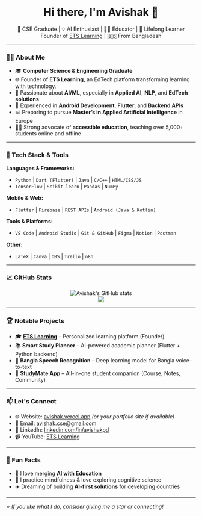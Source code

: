 <h1 align="center">Hi there, I'm Avishak 👋</h1>

<p align="center">
  🚀 CSE Graduate | 💡 AI Enthusiast | 👨‍🏫 Educator | 🧠 Lifelong Learner <br>
  Founder of <a href="https://learning.eterces.com">ETS Learning</a> | 🇧🇩 From Bangladesh
</p>

---

### 👨‍💻 About Me

- 🎓 **Computer Science & Engineering Graduate**
- 🌐 Founder of **ETS Learning**, an EdTech platform transforming learning with technology.
- 🤖 Passionate about **AI/ML**, especially in **Applied AI**, **NLP**, and **EdTech solutions**
- 📱 Experienced in **Android Development**, **Flutter**, and **Backend APIs**
- 📊 Preparing to pursue **Master’s in Applied Artificial Intelligence** in Europe
- 🧑‍🏫 Strong advocate of **accessible education**, teaching over 5,000+ students online and offline

---

### 🔧 Tech Stack & Tools

**Languages & Frameworks:**
- `Python` | `Dart (Flutter)` | `Java` | `C/C++` | `HTML/CSS/JS`
- `TensorFlow` | `Scikit-learn` | `Pandas` | `NumPy`

**Mobile & Web:**
- `Flutter` | `Firebase` | `REST APIs` | `Android (Java & Kotlin)`

**Tools & Platforms:**
- `VS Code` | `Android Studio` | `Git & GitHub` | `Figma` | `Notion` | `Postman`

**Other:**
- `LaTeX` | `Canva` | `OBS` | `Trello` | `n8n`

---

### 📈 GitHub Stats

<p align="center">
  <img src="https://github-readme-stats.vercel.app/api?username=avishakpd&show_icons=true&theme=tokyonight" alt="Avishak's GitHub stats" />
  <br />
  <img src="https://github-readme-streak-stats.herokuapp.com/?user=avishakpd&theme=tokyonight" />
</p>

---

### 🏆 Notable Projects

- 🎓 [**ETS Learning**](https://learning.eterces.com) – Personalized learning platform (Founder)
- 📚 **Smart Study Planner** – AI-powered academic planner (Flutter + Python backend)
- 🤖 **Bangla Speech Recognition** – Deep learning model for Bangla voice-to-text
- 📱 **StudyMate App** – All-in-one student companion (Course, Notes, Community)

---

### 📫 Let's Connect

- 🌐 Website: [avishak.vercel.app](https://avishak.vercel.app) *(or your portfolio site if available)*
- 📧 Email: avishak.cse@gmail.com
- 💼 LinkedIn: [linkedin.com/in/avishakpd](https://linkedin.com/in/avishakpd)
- 📹 YouTube: [ETS Learning](https://youtube.com/@etslearning)

---

### 🔖 Fun Facts

- 🧠 I love merging **AI with Education**
- 🧘 I practice mindfulness & love exploring cognitive science
- ✈️ Dreaming of building **AI-first solutions** for developing countries

---

⭐️ *If you like what I do, consider giving me a star or connecting!*
